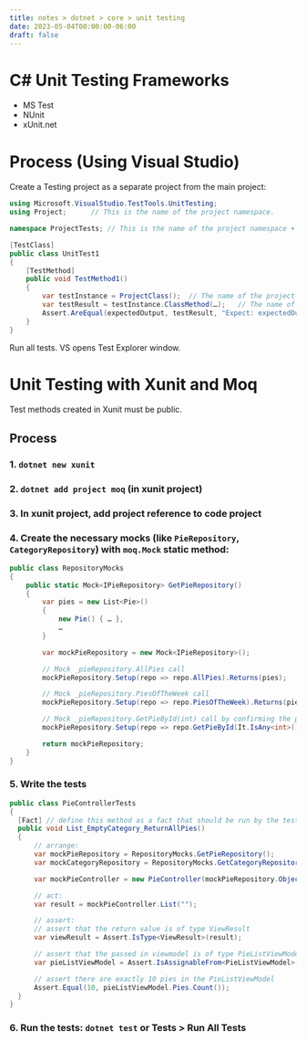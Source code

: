 ```yaml
---
title: notes > dotnet > core > unit testing
date: 2023-05-04T00:00:00-06:00
draft: false
---
```


# C# Unit Testing Frameworks
- MS Test
- NUnit
- xUnit.net

# Process (Using Visual Studio)
Create a Testing project as a separate project from the main project:
```cs
using Microsoft.VisualStudio.TestTools.UnitTesting;
using Project;		// This is the name of the project namespace.

namespace ProjectTests;	// This is the name of the project namespace + "Tests".

[TestClass]
public class UnitTest1 
{	
	[TestMethod]
	public void TestMethod1() 
    {
		var testInstance = ProjectClass();	// The name of the project class you are testing.
		var testResult = testInstance.ClassMethod(…);	// The name of the class method you are testing.
		Assert.AreEqual(expectedOutput, testResult, "Expect: expectedOutput\nActual: testResult");
	}
}
```

Run all tests.  VS opens Test Explorer window.

# Unit Testing with Xunit and Moq
Test methods created in Xunit must be public.

## Process
### 1. `dotnet new xunit`
### 2. `dotnet add project moq` (in xunit project)
### 3. In xunit project, add project reference to code project
### 4. Create the necessary mocks (like `PieRepository`, `CategoryRepository`) with `moq.Mock` static method:
```cs
public class RepositoryMocks 
{
    public static Mock<IPieRepository> GetPieRepository()
    {
        var pies = new List<Pie>()
        {
            new Pie() { … },
            …
        }

        var mockPieRepository = new Mock<IPieRepository>();

        // Mock _pieRepository.AllPies call
        mockPieRepository.Setup(repo => repo.AllPies).Returns(pies);

        // Mock _pieRepository.PiesOfTheWeek call
        mockPieRepository.Setup(repo => repo.PiesOfTheWeek).Returns(pies.Where(p => p.IsPieOfTheWeek));

        // Mock _pieRepository.GetPieById(int) call by confirming the parameter is an int and returning pies[0]:
        mockPieRepository.Setup(repo => repo.GetPieById(It.IsAny<int>())).Returns(pies[0]);

        return mockPieRepository;
    }
}
```
### 5. Write the tests
```cs
public class PieControllerTests
{
  [Fact] // define this method as a fact that should be run by the test runner
  public void List_EmptyCategory_ReturnAllPies()
  {
      // arrange:
      var mockPieRepository = RepositoryMocks.GetPieRepository();
      var mockCategoryRepository = RepositoryMocks.GetCategoryRepository();

      var mockPieController = new PieController(mockPieRepository.Object, mockCategoryRepository.Object);

      // act:
      var result = mockPieController.List("");

      // assert:
      // assert that the return value is of type ViewResult
      var viewResult = Assert.IsType<ViewResult>(result);

      // assert that the passed in viewmodel is of type PieListViewModel
      var pieListViewModel = Assert.IsAssignableFrom<PieListViewModel>(viewResult.ViewData.Model);

      // assert there are exactly 10 pies in the PieListViewModel
      Assert.Equal(10, pieListViewModel.Pies.Count());
  }
}
```

### 6. Run the tests:  `dotnet test` or **Tests** > **Run All Tests**

